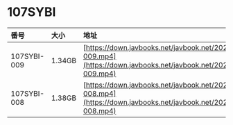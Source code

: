 # 107SYBI

| 番号 | 大小 | 地址 |
| :--- | :--- | :--- |
| 107SYBI-009 | 1.34GB | [https://down.javbooks.net/javbook.net/2020/06/27/107SYBI-009.mp4](https://down.javbooks.net/javbook.net/2020/06/27/107SYBI-009.mp4) |
| 107SYBI-008 | 1.38GB | [https://down.javbooks.net/javbook.net/2020/06/27/107SYBI-008.mp4](https://down.javbooks.net/javbook.net/2020/06/27/107SYBI-008.mp4) |



